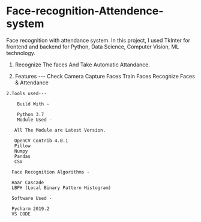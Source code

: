 # Face-recognition-Attendence-system
Face recognition with attendance system.
In this project, I used TkInter for frontend and backend for Python, Data Science, Computer Vision, ML technology.


1.    Recognize The faces And Take Automatic Attandance.


   1. Features ---
        Check Camera
        Capture Faces
        Train Faces
        Recognize Faces & Attendance
    
    2.Tools used---

        Build With -

        Python 3.7
        Module Used -

       All The Module are Latest Version.

       OpenCV Contrib 4.0.1
       Pillow
       Numpy
       Pandas
       CSV

      Face Recognition Algorithms -

      Haar Cascade
      LBPH (Local Binary Pattern Histogram)
      
      Software Used -

      Pycharm 2019.2
      VS CODE

